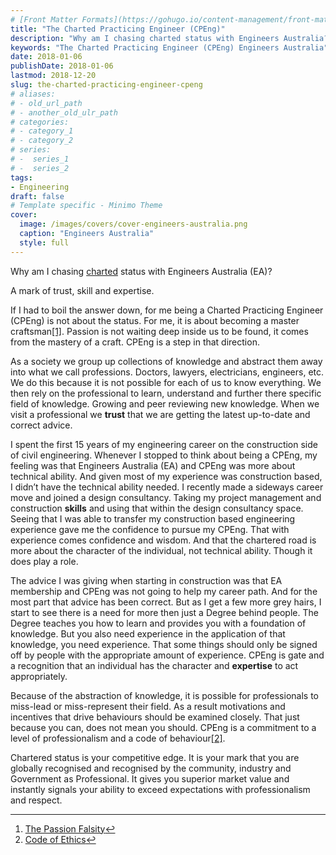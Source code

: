 ```yaml
---
# [Front Matter Formats](https://gohugo.io/content-management/front-matter/)
title: "The Charted Practicing Engineer (CPEng)"
description: "Why am I chasing charted status with Engineers Australia?"
keywords: "The Charted Practicing Engineer (CPEng) Engineers Australia"
date: 2018-01-06
publishDate: 2018-01-06
lastmod: 2018-12-20
slug: the-charted-practicing-engineer-cpeng
# aliases:
# - old_url_path
# - another_old_ulr_path
# categories:
# - category_1
# - category_2
# series:
# -  series_1
# -  series_2
tags:
- Engineering
draft: false
# Template specific - Minimo Theme
cover:
  image: /images/covers/cover-engineers-australia.png
  caption: "Engineers Australia"
  style: full
---
```


Why am I chasing [charted](https://www.engineersaustralia.org.au/Membership/Chartered) status with Engineers Australia (EA)?

A mark of trust, skill and expertise.

If I had to boil the answer down, for me being a Charted Practicing Engineer (CPEng) is not about the status. For me, it is about becoming a master craftsman[[1]]([1]). Passion is not waiting deep inside us to be found, it comes from the mastery of a craft. CPEng is a step in that direction.

As a society we group up collections of knowledge and abstract them away into what we call professions. Doctors, lawyers, electricians, engineers, etc. We do this because it is not possible for each of us to know everything. We then rely on the professional to learn, understand and further there specific field of knowledge. Growing and peer reviewing new knowledge. When we visit a professional we **trust** that we are getting the latest up-to-date and correct advice.

I spent the first 15 years of my engineering career on the construction side of civil engineering. Whenever I stopped to think about being a CPEng, my feeling was that Engineers Australia (EA) and CPEng was more about technical ability. And given most of my experience was construction based, I didn’t have the technical ability needed. I recently made a sideways career move and joined a design consultancy. Taking my project management and construction **skills** and using that within the design consultancy space. Seeing that I was able to transfer my construction based engineering experience gave me the confidence to pursue my CPEng. That with experience comes confidence and wisdom. And that the chartered road is more about the character of the individual, not technical ability. Though it does play a role.

The advice I was giving when starting in construction was that EA membership and CPEng was not going to help my career path. And for the most part that advice has been correct. But as I get a few more grey hairs, I start to see there is a need for more then just a Degree behind people. The Degree teaches you how to learn and provides you with a foundation of knowledge. But you also need experience in the application of that knowledge, you need experience. That some things should only be signed off by people with the appropriate amount of experience. CPEng is gate and a recognition that an individual has the character and **expertise** to act appropriately.

Because of the abstraction of knowledge, it is possible for professionals to miss-lead or miss-represent their field. As a result motivations and incentives that drive behaviours should be examined closely. That just because you can, does not mean you should. CPEng is a commitment to a level of professionalism and a code of behaviour[[2]]([2]).

Chartered status is your competitive edge. It is your mark that you are globally recognised and recognised by the community, industry and Government as Professional. It gives you superior market value and instantly signals your ability to exceed expectations with professionalism and respect.

---

1. [The Passion Falsity](/blogs/the-passion-falsity/)[↩︎](↩︎)
2. [Code of Ethics](https://www.engineersaustralia.org.au/ethics)[↩︎](↩︎)
